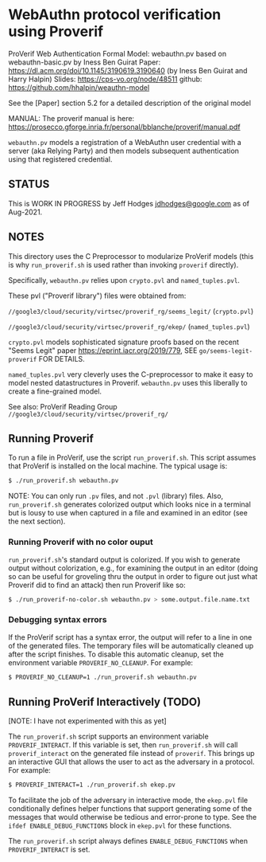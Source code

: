 # WebAuthn protocol verification using Proverif

ProVerif Web Authentication Formal Model: webauthn.pv 
   based on webauthn-basic.pv by Iness Ben Guirat
   Paper: https://dl.acm.org/doi/10.1145/3190619.3190640 (by Iness Ben Guirat and Harry Halpin)
   Slides: https://cps-vo.org/node/48511
   github: https://github.com/hhalpin/weauthn-model
   
   See the [Paper] section 5.2 for a detailed description of the original model
   
   MANUAL: The proverif manual is here: https://prosecco.gforge.inria.fr/personal/bblanche/proverif/manual.pdf

`webauthn.pv` models a registration of a WebAuthn user credential with a server (aka Relying Party) and then models subsequent authentication using that registered credential.



## STATUS

This is WORK IN PROGRESS by Jeff Hodges <jdhodges@google.com> as of Aug-2021.


## NOTES

This directory uses the C Preprocessor to modularize ProVerif models (this
is why `run_proverif.sh` is used rather than invoking `proverif` directly).

Specifically, `webauthn.pv` relies upon `crypto.pvl` and `named_tuples.pvl`.

These pvl ("Proverif library") files were obtained from:

  `//google3/cloud/security/virtsec/proverif_rg/seems_legit/`  (`crypto.pvl`)

  `//google3/cloud/security/virtsec/proverif_rg/ekep/`         (`named_tuples.pvl`)


`crypto.pvl` models sophisticated signature proofs based on the recent "Seems Legit" 
paper <https://eprint.iacr.org/2019/779>, SEE `go/seems-legit-proverif` FOR DETAILS.

`named_tuples.pvl` very cleverly uses the C-preprocessor to make it easy to model 
nested datastructures in Proverif.  `webauthn.pv` uses this liberally to create a 
fine-grained model.

See also: ProVerif Reading Group `//google3/cloud/security/virtsec/proverif_rg/`


## Running Proverif

To run a file in ProVerif, use the script `run_proverif.sh`. This script assumes
that ProVerif is installed on the local machine. The typical usage is:

```bash
$ ./run_proverif.sh webauthn.pv
```

NOTE: You can only run `.pv` files, and not `.pvl` (library) files. Also, 
      `run_proverif.sh` generates colorized output which looks nice in a
      terminal but is lousy to use when captured in a file and examined in 
      an editor (see the next section).


### Running Proverif with no color ouput

`run_proverif.sh`'s standard output is colorized. If you wish to generate output
without colorization, e.g., for examining the output in an editor (doing so can be 
useful for groveling thru the output in order to figure out just what Proverif did
to find an attack) then run Proverif like so:

```bash
$ ./run_proverif-no-color.sh webauthn.pv > some.output.file.name.txt
```


### Debugging syntax errors

If the ProVerif script has a syntax error, the output will refer to a line in
one of the generated files. The temporary files will be automatically cleaned up
after the script finishes. To disable this automatic cleanup, set the
environment variable `PROVERIF_NO_CLEANUP`. For example:

```bash
$ PROVERIF_NO_CLEANUP=1 ./run_proverif.sh webauthn.pv
```

## Running ProVerif Interactively (TODO)

[NOTE: I have not experimented with this as yet]

The `run_proverif.sh` script supports an environment variable
`PROVERIF_INTERACT`. If this variable is set, then `run_proverif.sh` will call
`proverif_interact` on the generated file instead of `proverif`. This brings up
an interactive GUI that allows the user to act as the adversary in a protocol.
For example:

```bash
$ PROVERIF_INTERACT=1 ./run_proverif.sh ekep.pv
```

To facilitate the job of the adversary in interactive mode, the `ekep.pvl` file
conditionally defines helper functions that support generating some of the
messages that would otherwise be tedious and error-prone to type. See the
`ifdef ENABLE_DEBUG_FUNCTIONS` block in `ekep.pvl` for these functions.

The `run_proverif.sh` script always defines `ENABLE_DEBUG_FUNCTIONS` when
`PROVERIF_INTERACT` is set.

